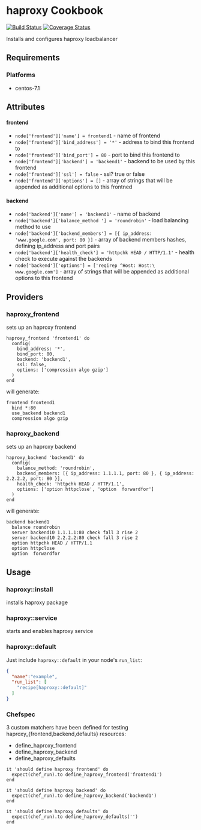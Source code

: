 # haproxy Cookbook

[![Build Status](https://secure.travis-ci.org/udryan10/haproxy-cookbook.png)](http://travis-ci.org/udryan10/haproxy-cookbook)
[![Coverage Status](https://coveralls.io/repos/github/udryan10/haproxy-cookbook/badge.svg?branch=master)](https://coveralls.io/github/udryan10/haproxy-cookbook?branch=master)


Installs and configures haproxy loadbalancer

## Requirements
### Platforms

- centos-7.1

## Attributes

#### frontend
- `node['frontend']['name'] = frontend1` - name of frontend
- `node['frontend']['bind_address'] = '*'` - address to bind this frontend to
- `node['frontend']['bind_port'] = 80` - port to bind this frontend to
- `node['frontend']['backend'] = 'backend1'` - backend to be used by this frontend
- `node['frontend']['ssl'] = false` - ssl? true or false
- `node['frontend']['options'] = []` - array of strings that will be appended as additional options to this frontned

#### backend
- `node['backend']['name'] = 'backend1'`  - name of backend
- `node['backend']['balance_method '] = 'roundrobin'` - load balancing method to use
- `node['backend']['backend_members'] = [{ ip_address: 'www.google.com', port: 80 }]` - array of backend members hashes, defining ip_address and port pairs
- `node['backend']['health_check'] = 'httpchk HEAD / HTTP/1.1'` - health check to execute against the backends
- `node['backend']['options'] = ['reqirep ^Host: Host:\ www.google.com']` - array of strings that will be appended as additional options to this frontend

## Providers
### haproxy_frontend
sets up an haproxy frontend
```
haproxy_frontend 'frontend1' do
  config(
    bind_address: '*',
    bind_port: 80,
    backend: 'backend1',
    ssl: false,
    options: ['compression algo gzip']
  )
end
```
will generate:
```
frontend frontend1
  bind *:80
  use_backend backend1
  compression algo gzip
```

### haproxy_backend
sets up an haproxy backend
```
haproxy_backend 'backend1' do
  config(
    balance_method: 'roundrobin',
    backend_members: [{ ip_address: 1.1.1.1, port: 80 }, { ip_address: 2.2.2.2, port: 80 }],
    health_check: 'httpchk HEAD / HTTP/1.1',
    options: ['option httpclose', 'option  forwardfor']
  )
end
```
will generate:
```
backend backend1
  balance roundrobin
  server backend10 1.1.1.1:80 check fall 3 rise 2
  server backend10 2.2.2.2:80 check fall 3 rise 2
  option httpchk HEAD / HTTP/1.1
  option httpclose
  option  forwardfor
```
## Usage

### haproxy::install
 installs haproxy package
### haproxy::service
 starts and enables haproxy service
### haproxy::default

Just include `haproxy::default` in your node's `run_list`:

```json
{
  "name":"example",
  "run_list": [
    "recipe[haproxy::default]"
  ]
}
```

### Chefspec

3 custom matchers have been defined for testing haproxy_{frontend,backend,defaults} resources:
  - define_haproxy_frontend
  - define_haproxy_backend
  - define_haproxy_defaults
```
it 'should define haproxy frontend' do
  expect(chef_run).to define_haproxy_frontend('frontend1')
end

it 'should define haproxy backend' do
  expect(chef_run).to define_haproxy_backend('backend1')
end

it 'should define haproxy defaults' do
  expect(chef_run).to define_haproxy_defaults('')
end
```
